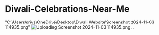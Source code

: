 # Diwali-Celebrations-Near-Me

"C:\Users\srivs\OneDrive\Desktop\Diwali Website\Screenshot 2024-11-03 114935.png"
![Uploading Screenshot 2024-11-03 114935.png…]()
